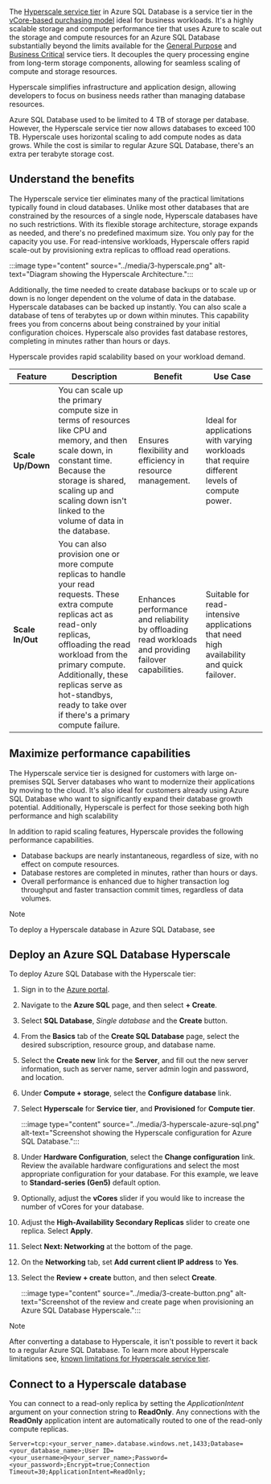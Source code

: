 The [Hyperscale service tier](/azure/azure-sql/database/service-tier-hyperscale) in Azure SQL Database is a service tier in the [vCore-based purchasing model](/azure/azure-sql/database/service-tiers-sql-database-vcore) ideal for business workloads. It's a highly scalable storage and compute performance tier that uses Azure to scale out the storage and compute resources for an Azure SQL Database substantially beyond the limits available for the [General Purpose](/azure/azure-sql/database/service-tiers-sql-database-vcore#general-purpose) and [Business Critical](/azure/azure-sql/database/service-tiers-sql-database-vcore#business-critical) service tiers. It decouples the query processing engine from long-term storage components, allowing for seamless scaling of compute and storage resources.

Hyperscale simplifies infrastructure and application design, allowing developers to focus on business needs rather than managing database resources.

Azure SQL Database used to be limited to 4 TB of storage per database. However, the Hyperscale service tier now allows databases to exceed 100 TB. Hyperscale uses horizontal scaling to add compute nodes as data grows. While the cost is similar to regular Azure SQL Database, there's an extra per terabyte storage cost. 

## Understand the benefits

The Hyperscale service tier eliminates many of the practical limitations typically found in cloud databases. Unlike most other databases that are constrained by the resources of a single node, Hyperscale databases have no such restrictions. With its flexible storage architecture, storage expands as needed, and there's no predefined maximum size. You only pay for the capacity you use. For read-intensive workloads, Hyperscale offers rapid scale-out by provisioning extra replicas to offload read operations.

:::image type="content" source="../media/3-hyperscale.png" alt-text="Diagram showing the Hyperscale Architecture.":::

Additionally, the time needed to create database backups or to scale up or down is no longer dependent on the volume of data in the database. Hyperscale databases can be backed up instantly. You can also scale a database of tens of terabytes up or down within minutes. This capability frees you from concerns about being constrained by your initial configuration choices. Hyperscale also provides fast database restores, completing in minutes rather than hours or days.

Hyperscale provides rapid scalability based on your workload demand.

| Feature| Description| Benefit| Use Case|
|---|---|---|---|
| **Scale Up/Down**| You can scale up the primary compute size in terms of resources like CPU and memory, and then scale down, in constant time. Because the storage is shared, scaling up and scaling down isn't linked to the volume of data in the database. | Ensures flexibility and efficiency in resource management. | Ideal for applications with varying workloads that require different levels of compute power. |
| **Scale In/Out** | You can also provision one or more compute replicas to handle your read requests. These extra compute replicas act as read-only replicas, offloading the read workload from the primary compute. Additionally, these replicas serve as hot-standbys, ready to take over if there's a primary compute failure. | Enhances performance and reliability by offloading read workloads and providing failover capabilities. | Suitable for read-intensive applications that need high availability and quick failover. |

## Maximize performance capabilities

The Hyperscale service tier is designed for customers with large on-premises SQL Server databases who want to modernize their applications by moving to the cloud. It's also ideal for customers already using Azure SQL Database who want to significantly expand their database growth potential. Additionally, Hyperscale is perfect for those seeking both high performance and high scalability

In addition to rapid scaling features, Hyperscale provides the following performance capabilities.

- Database backups are nearly instantaneous, regardless of size, with no effect on compute resources.
- Database restores are completed in minutes, rather than hours or days.
- Overall performance is enhanced due to higher transaction log throughput and faster transaction commit times, regardless of data volumes.

> [!NOTE]
> To deploy a Hyperscale database in Azure SQL Database, see 

## Deploy an Azure SQL Database Hyperscale

To deploy Azure SQL Database with the Hyperscale tier:

1. Sign in to the [Azure portal](https://portal.azure.com?azure-portal=true). 
1. Navigate to the **Azure SQL** page, and then select **+ Create**.
1. Select **SQL Database**, *Single database* and the **Create** button.
1. From the **Basics** tab of the **Create SQL Database** page, select the desired subscription, resource group, and database name.
1. Select the **Create new** link for the **Server**, and fill out the new server information, such as server name, server admin login and password, and location.
1. Under **Compute + storage**, select the **Configure database** link.
1. Select **Hyperscale** for **Service tier**, and **Provisioned** for **Compute tier**.

    :::image type="content" source="../media/3-hyperscale-azure-sql.png" alt-text="Screenshot showing the Hyperscale configuration for Azure SQL Database.":::

1. Under **Hardware Configuration**, select the **Change configuration** link. Review the available hardware configurations and select the most appropriate configuration for your database. For this example, we leave to **Standard-series (Gen5)** default option.
1. Optionally, adjust the **vCores** slider if you would like to increase the number of vCores for your database.
1. Adjust the **High-Availability Secondary Replicas** slider to create one replica. Select **Apply**.
1. Select **Next: Networking** at the bottom of the page.
1. On the **Networking** tab, set **Add current client IP address** to **Yes**. 
1. Select the **Review + create** button, and then select **Create**.

    :::image type="content" source="../media/3-create-button.png" alt-text="Screenshot of the review and create page when provisioning an Azure SQL Database Hyperscale.":::

> [!NOTE]
> After converting a database to Hyperscale, it isn't possible to revert it back to a regular Azure SQL Database. To learn more about Hyperscale limitations see, [known limitations for Hyperscale service tier](/azure/azure-sql/database/service-tier-hyperscale#known-limitations).

## Connect to a Hyperscale database

You can connect to a read-only replica by setting the *ApplicationIntent* argument on your connection string to **ReadOnly**. Any connections with the **ReadOnly** application intent are automatically routed to one of the read-only compute replicas.

```
Server=tcp:<your_server_name>.database.windows.net,1433;Database=<your_database_name>;User ID=<your_username>@<your_server_name>;Password=<your_password>;Encrypt=true;Connection Timeout=30;ApplicationIntent=ReadOnly;
```
